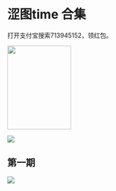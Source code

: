 <h1>涩图time 合集</h1>

打开支付宝搜索713945152，领红包。
<p><img src="https://img13.360buyimg.com/ddimg/jfs/t1/217587/27/338/126885/61680a14E578d92b5/399f1b574f8032bf.png" width="145" height="190">
</p>
<a href="https://qm.qq.com/cgi-bin/qm/qr?k=ohHaZS8-zuZVFvsqB4u1-ic2qOI20Sxc&noverify=0"><img src="https://img10.360buyimg.com/ddimg/jfs/t1/212560/22/519/1978289/61695479E4fce650d/bc1733667b3e6e4c.jpg" /></a>

<h2>第一期</h2>
<img src="https://img13.360buyimg.com/ddimg/jfs/t1/208784/21/5198/476056/61680141E1d14ddc4/3625e1343d951d1e.jpg" />
